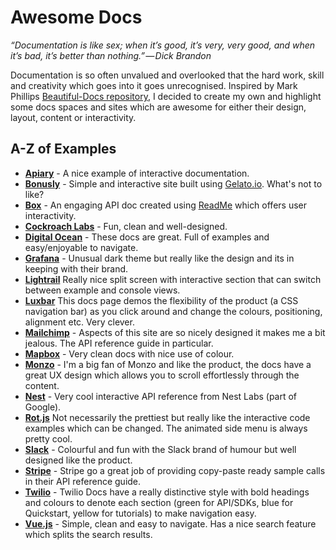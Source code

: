 # Awesome Docs

*“Documentation is like sex; when it’s good, it’s very, very good, and when it’s bad, it’s better than nothing.” — Dick Brandon*

Documentation is so often unvalued and overlooked that the hard work, skill and creativity which goes into it goes unrecognised. Inspired by Mark Phillips [Beautiful-Docs repository](https://github.com/PharkMillups/beautiful-docs), I decided to create my own and highlight some docs spaces and sites which are awesome for either their design, layout, content or interactivity. 

## A-Z of Examples
* **[Apiary](https://help.apiary.io/tools/embed/)** - A nice example of interactive documentation.
* **[Bonusly](https://bonusly.gelato.io/docs/versions/353215342023018198)** - Simple and interactive site built using [Gelato.io](https://gelato). What's not to like?
* **[Box](https://developer.box.com/reference)** - An engaging API doc created using [ReadMe](https://readme.io) which offers user interactivity.
* **[Cockroach Labs](https://www.cockroachlabs.com/docs/stable/)** - Fun, clean and well-designed.  
* **[Digital Ocean](https://developers.digitalocean.com/documentation/v2/#introduction)** - These docs are great. Full of examples and easy/enjoyable to navigate.
* **[Grafana](http://docs.grafana.org/)** - Unusual dark theme but really like the design and its in keeping with their brand.
* **[Lightrail](https://www.lightrail.com/docs/)** Really nice split screen with interactive section that can switch between example and console views.
* **[Luxbar](https://balzss.github.io/luxbar/)** This docs page demos the flexibility of the product (a CSS navigation bar) as you click around and change the colours, positioning, alignment etc. Very clever.
* **[Mailchimp](http://developer.mailchimp.com/documentation/mailchimp/reference/overview/)** - Aspects of this site are so nicely designed it makes me a bit jealous. The API reference guide in particular.
* **[Mapbox](https://www.mapbox.com/mapbox-gl-js/api/)** - Very clean docs with nice use of colour.
* **[Monzo](https://monzo.com/docs)** - I'm a big fan of Monzo and like the product, the docs have a great UX design which allows you to scroll effortlessly through the content.
* **[Nest](https://developers.nest.com/documentation/api-reference)** - Very cool interactive API reference from Nest Labs (part of Google).
* **[Rot.js](http://ondras.github.io/rot.js/manual/)** Not necessarily the prettiest but really like the interactive code examples which can be changed. The animated side menu is always pretty cool.
* **[Slack](https://api.slack.com/)** - Colourful and fun with the Slack brand of humour but well designed like the product.
* **[Stripe](https://stripe.com/docs/api#intro)** - Stripe go a great job of providing copy-paste ready sample calls in their API reference guide.
* **[Twilio](https://www.twilio.com/docs/)** - Twilio Docs have a really distinctive style with bold headings and colours to denote each section (green for API/SDKs, blue for Quickstart, yellow for tutorials) to make navigation easy. 
* **[Vue.js](https://vuejs.org/v2/guide/index.html)** - Simple, clean and easy to navigate. Has a nice search feature which splits the search results.
